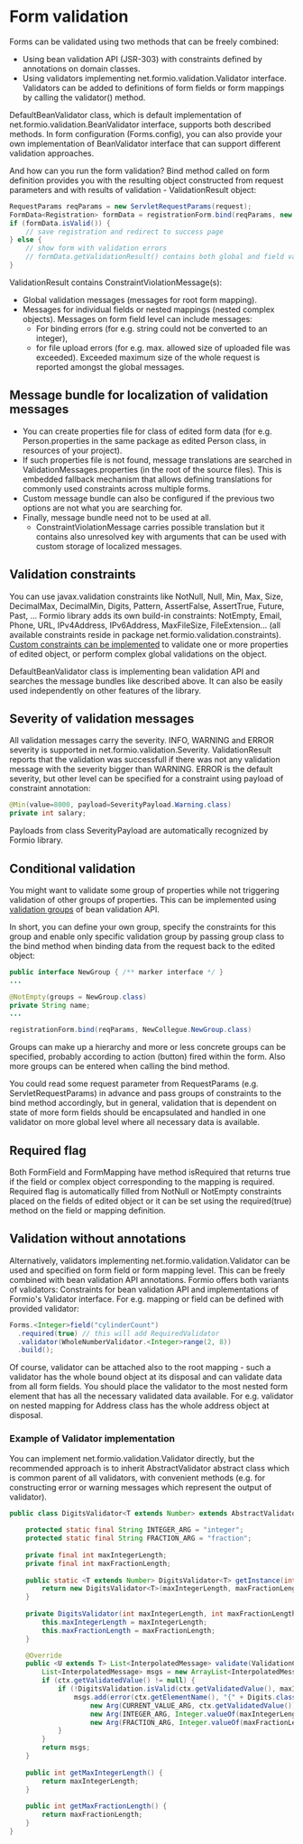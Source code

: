 # Form validation

Forms can be validated using two methods that can be freely combined:

- Using bean validation API (JSR-303) with constraints defined by annotations on domain classes.
- Using validators implementing net.formio.validation.Validator interface. Validators can be added to definitions of form fields or form mappings by calling the validator() method.

DefaultBeanValidator class, which is default implementation of net.formio.validation.BeanValidator interface, supports both described methods. In form configuration (Forms.config), you can also provide your own implementation of BeanValidator interface that can support different validation approaches.

And how can you run the form validation? Bind method called on form definition provides you with the resulting object constructed from request parameters and with results of validation - ValidationResult object:

```java
RequestParams reqParams = new ServletRequestParams(request);
FormData<Registration> formData = registrationForm.bind(reqParams, new Locale("en"));
if (formData.isValid()) {
	// save registration and redirect to success page
} else {
	// show form with validation errors
	// formData.getValidationResult() contains both global and field validation messages
}
```

ValidationResult contains ConstraintViolationMessage(s):

- Global validation messages (messages for root form mapping).
- Messages for individual fields or nested mappings (nested complex objects). Messages on form field level can include messages:
  - For binding errors (for e.g. string could not be converted to an integer),
  - for file upload errors (for e.g. max. allowed size of uploaded file was exceeded). Exceeded maximum size of the whole request is reported amongst the global messages.

## Message bundle for localization of validation messages

- You can create properties file for class of edited form data (for e.g. Person.properties in the same package as edited Person class, in resources of your project).
- If such properties file is not found, message translations are searched in ValidationMessages.properties (in the root of the source files). This is embedded fallback mechanism that allows defining translations for commonly used constraints across multiple forms.
- Custom message bundle can also be configured if the previous two options are not what you are searching for.
- Finally, message bundle need not to be used at all.
  - ConstraintViolationMessage carries possible translation but it contains also unresolved key with arguments that can be used with custom storage of localized messages.

## Validation constraints

You can use javax.validation constraints like NotNull, Null, Min, Max, Size, DecimalMax, DecimalMin, Digits, Pattern, AssertFalse, AssertTrue, Future, Past, ... Formio library adds its own build-in constraints: NotEmpty, Email, Phone, URL, IPv4Address, IPv6Address, MaxFileSize, FileExtension... (all available constraints reside in package net.formio.validation.constraints). [Custom constraints can be implemented](http://docs.jboss.org/hibernate/validator/5.1/reference/en-US/html/validator-customconstraints.html) to validate one or more properties of edited object, or perform complex global validations on the object.

DefaultBeanValidator class is implementing bean validation API and searches the message bundles like described above. It can also be easily used independently on other features of the library.

## Severity of validation messages

All validation messages carry the severity. INFO, WARNING and ERROR severity is supported in net.formio.validation.Severity. ValidationResult reports that the validation was successfull if there was not any validation message with the severity bigger than WARNING. ERROR is the default severity, but other level can be specified for a constraint using payload of constraint annotation:

```java
@Min(value=8000, payload=SeverityPayload.Warning.class)
private int salary;
```

Payloads from class SeverityPayload are automatically recognized by Formio library.

## Conditional validation

You might want to validate some group of properties while not triggering validation of other groups of properties. This can be implemented using [validation groups](http://www.jroller.com/eyallupu/entry/jsr_303_beans_validation_using) of bean validation API.

In short, you can define your own group, specify the constraints for this group and enable only specific validation group by passing group class to the bind method when binding data from the request back to the edited object:

```java
public interface NewGroup { /** marker interface */ }
...

@NotEmpty(groups = NewGroup.class)
private String name;
...

registrationForm.bind(reqParams, NewCollegue.NewGroup.class)
```

Groups can make up a hierarchy and more or less concrete groups can be specified, probably according to action (button) fired within the form. Also more groups can be entered when calling the bind method.

You could read some request parameter from RequestParams (e.g. ServletRequestParams) in advance and pass groups of constraints to the bind method accordingly, but in general, validation that is dependent on state of more form fields should be encapsulated and handled in one validator on more global level where all necessary data is available.

## Required flag

Both FormField and FormMapping have method isRequired that returns true if the field or complex object corresponding to the mapping is required. Required flag is automatically filled from NotNull or NotEmpty constraints placed on the fields of edited object or it can be set using the required(true) method on the field or mapping definition.

## Validation without annotations

Alternatively, validators implementing net.formio.validation.Validator can be used and specified on form field or form mapping level. This can be freely combined with bean validation API annotations. Formio offers both variants of validators: Constraints for bean validation API and implementations of Formio's Validator interface. For e.g. mapping or field can be defined with provided validator:

```java
Forms.<Integer>field("cylinderCount")
  .required(true) // this will add RequiredValidator
  .validator(WholeNumberValidator.<Integer>range(2, 8))
  .build();
```

Of course, validator can be attached also to the root mapping - such a validator has the whole bound object at its disposal and can validate data from all form fields. You should place the validator to the most nested form element that has all the necessary validated data available. For e.g. validator on nested mapping for Address class has the whole address object at disposal.

### Example of Validator implementation

You can implement net.formio.validation.Validator directly, but the recommended approach is to inherit AbstractValidator abstract class which is common parent of all validators, with convenient methods (e.g. for constructing error or warning messages which represent the output of validator).

```java
public class DigitsValidator<T extends Number> extends AbstractValidator<T> {
	
	protected static final String INTEGER_ARG = "integer";
	protected static final String FRACTION_ARG = "fraction";
	
	private final int maxIntegerLength;
	private final int maxFractionLength;
	
	public static <T extends Number> DigitsValidator<T> getInstance(int maxIntegerLength, int maxFractionLength) {
		return new DigitsValidator<T>(maxIntegerLength, maxFractionLength);
	}
	
	private DigitsValidator(int maxIntegerLength, int maxFractionLength) {
		this.maxIntegerLength = maxIntegerLength;
		this.maxFractionLength = maxFractionLength;
	}

	@Override
	public <U extends T> List<InterpolatedMessage> validate(ValidationContext<U> ctx) {
		List<InterpolatedMessage> msgs = new ArrayList<InterpolatedMessage>();
		if (ctx.getValidatedValue() != null) {
			if (!DigitsValidation.isValid(ctx.getValidatedValue(), maxIntegerLength, maxFractionLength)) {
				msgs.add(error(ctx.getElementName(), "{" + Digits.class.getName() + ".message}",
					new Arg(CURRENT_VALUE_ARG, ctx.getValidatedValue()), 
					new Arg(INTEGER_ARG, Integer.valueOf(maxIntegerLength)), 
					new Arg(FRACTION_ARG, Integer.valueOf(maxFractionLength))));
			}
		}
		return msgs;
	}
	
	public int getMaxIntegerLength() {
		return maxIntegerLength;
	}
	
	public int getMaxFractionLength() {
		return maxFractionLength;
	}
}
```